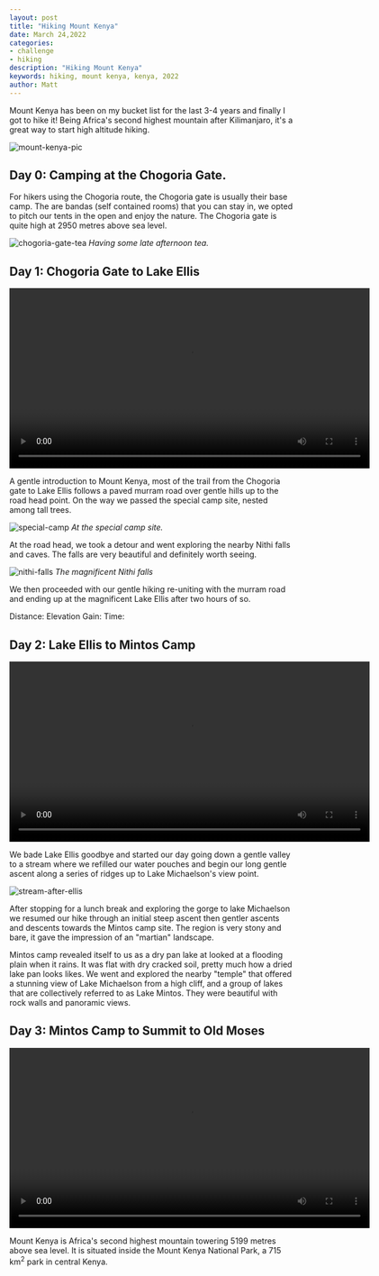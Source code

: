 ```yaml
---
layout: post
title: "Hiking Mount Kenya"
date: March 24,2022
categories:
- challenge
- hiking
description: "Hiking Mount Kenya"
keywords: hiking, mount kenya, kenya, 2022
author: Matt
---
```


Mount Kenya has been on my bucket list for the last 3-4 years and finally I got to hike it! Being
Africa's second highest mountain after Kilimanjaro, it's a great way to start high altitude hiking.

![mount-kenya-pic][mount-kenya-pic]

Day 0: Camping at the Chogoria Gate.
--

For hikers using the Chogoria route, the Chogoria gate is usually their base camp.
The are bandas (self contained rooms) that you can stay in, we opted to pitch our tents in the open
and enjoy the nature. The Chogoria gate is quite high at 2950 metres above sea level.

![chogoria-gate-tea][chogoria-gate-tea]
_Having some late afternoon tea._

Day 1: Chogoria Gate to Lake Ellis
--

<video controls width="640">
    <source src="/images/mt-kenya-day-1.mp4" type="video/mp4">
</video>

A gentle introduction to Mount Kenya, most of the trail from the Chogoria gate to Lake Ellis
follows a paved murram road over gentle hills up to the road head point. On the way we passed the
special camp site, nested among tall trees.

![special-camp][special-camp]
_At the special camp site._

At the road head, we took a detour and went exploring the nearby Nithi falls and caves. The falls
are very beautiful and definitely worth seeing.

![nithi-falls][nithi-falls]
_The magnificent Nithi falls_


We then proceeded with our gentle hiking re-uniting with the murram road and ending up at the
magnificent Lake Ellis after two hours of so.

Distance:
Elevation Gain:
Time:

Day 2: Lake Ellis to Mintos Camp
--

<video controls width="640">
    <source src="/images/mt-kenya-day-2.mp4" type="video/mp4">
</video>

We bade Lake Ellis goodbye and started our day going down a gentle valley to a stream where we
refilled our water pouches and begin our long gentle ascent along a series of ridges up to Lake
Michaelson's view point. 

![stream-after-ellis][stream-after-ellis]

After stopping for a lunch break and exploring the gorge to lake Michaelson we resumed our hike
through an initial steep ascent then gentler ascents and descents towards the Mintos camp site.
The region is very stony and bare, it gave the impression of an "martian" landscape.


Mintos camp revealed itself to us as a dry pan lake at looked at a flooding plain when it rains. It
was flat with dry cracked soil, pretty much how a dried lake pan looks likes.
We went and explored the nearby "temple" that offered a stunning view of Lake Michaelson from a
high cliff, and a group of lakes that are collectively referred to as Lake Mintos. They were
beautiful with rock walls and panoramic views.

Day 3: Mintos Camp to Summit to Old Moses
--

<video controls width="640">
    <source src="/images/mt-kenya-day-3.mp4" type="video/mp4">
</video>


Mount Kenya is Africa's second highest mountain towering 5199 metres above sea level. It is
situated inside the Mount Kenya National Park, a 715 km<sup>2</sup> park in central Kenya.


[special-camp]: /images/special-camp.jpg
[nithi-falls]: /images/nithi-falls.jpg
[stream-after-ellis]: /images/stream-after-ellis.jpg
[chogoria-gate-tea]: /images/chogoria-gate-tea.jpg
[mount-kenya-pic]: /images/mount-kenya-pic.jpeg
[mount-kenya-map]: /images/mt-kenya-map.png
